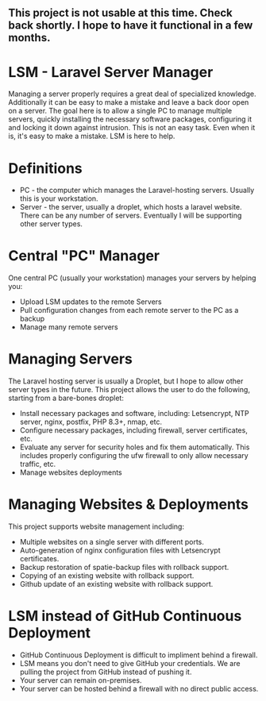 ## This project is not usable at this time. Check back shortly. I hope to have it functional in a few months.

# LSM - Laravel Server Manager
Managing a server properly requires a great deal of specialized knowledge.  Additionally it can be easy to make a mistake and leave a back door open on a server.  The goal here is to allow a single PC to manage multiple servers, quickly installing the necessary software packages, configuring it and locking it down against intrusion.  This is not an easy task.  Even when it is, it's easy to make a mistake.  LSM is here to help.

# Definitions
- PC - the computer which manages the Laravel-hosting servers.  Usually this is your workstation.
- Server - the server, usually a droplet, which hosts a laravel website.  There can be any number of servers.  Eventually I will be supporting other server types.

# Central "PC" Manager
One central PC (usually your workstation) manages your servers by helping you:
- Upload LSM updates to the remote Servers
- Pull configuration changes from each remote server to the PC as a backup
- Manage many remote servers

# Managing Servers
The Laravel hosting server is usually a Droplet, but I hope to allow other server types in the future.
This project allows the user to do the following, starting from a bare-bones droplet:
- Install necessary packages and software, including: Letsencrypt, NTP server, nginx, postfix, PHP 8.3+, nmap, etc.
- Configure necessary packages, including firewall, server certificates, etc.
- Evaluate any server for security holes and fix them automatically.  This includes properly configuring the ufw firewall to only allow necessary traffic, etc.
- Manage websites deployments

# Managing Websites & Deployments
This project supports website management including:
- Multiple websites on a single server with different ports.
- Auto-generation of nginx configuration files with Letsencrypt certificates.
- Backup restoration of spatie-backup files with rollback support.
- Copying of an existing website with rollback support.
- Github update of an existing website with rollback support.

# LSM instead of GitHub Continuous Deployment
- GitHub Continuous Deployment is difficult to impliment behind a firewall.
- LSM means you don't need to give GitHub your credentials.  We are pulling the project from GitHub instead of pushing it.
- Your server can remain on-premises.
- Your server can be hosted behind a firewall with no direct public access.


  
